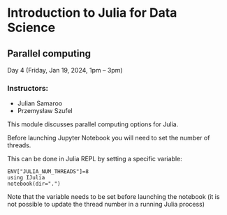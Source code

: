 # Introduction to Julia for Data Science
## Parallel computing
Day 4 (Friday, Jan 19, 2024, 1pm – 3pm)


### Instructors:
- Julian Samaroo
- Przemysław Szufel


This module discusses parallel computing options for Julia.

Before launching Jupyter Notebook you will need to set the number of threads.

This can be done in Julia REPL by setting a specific variable:

```
ENV["JULIA_NUM_THREADS"]=8
using IJulia
notebook(dir=".")
```

Note that the variable needs to be set before launching the notebook (it is not possible to update the thread number in a running Julia process)